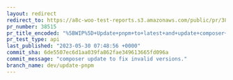 ```yaml
---
layout: redirect
redirect_to: https://a8c-woo-test-reports.s3.amazonaws.com/public/pr/38515/api/index.html
pr_number: 38515
pr_title_encoded: "%5BWIP%5D+Update+pnpm+to+latest+and+update+composer+deps+to+avoid+postinstall+error"
pr_test_type: api
last_published: "2023-05-30 07:48:56 +0000"
commit_sha: 6de5507ec6d1aa039fa862fae349613665fd096a
commit_message: "composer update to fix invalid versions."
branch_name: dev/update-pnpm
---
```

